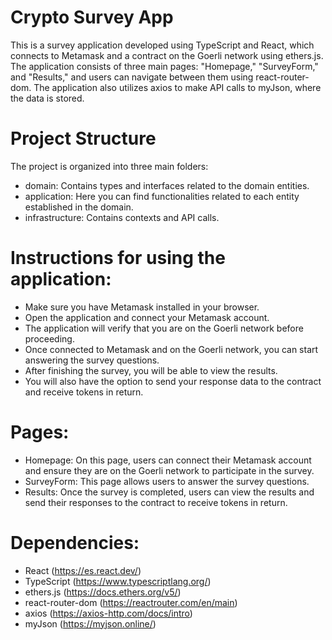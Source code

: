 # Crypto Survey App

This is a survey application developed using TypeScript and React, which connects to Metamask and a contract on the Goerli network using ethers.js. The application consists of three main pages: "Homepage," "SurveyForm," and "Results," and users can navigate between them using react-router-dom. The application also utilizes axios to make API calls to myJson, where the data is stored.

# Project Structure

The project is organized into three main folders:

- domain: Contains types and interfaces related to the domain entities.
- application: Here you can find functionalities related to each entity established in the domain.
- infrastructure: Contains contexts and API calls.

# Instructions for using the application:

- Make sure you have Metamask installed in your browser.
- Open the application and connect your Metamask account.
- The application will verify that you are on the Goerli network before proceeding.
- Once connected to Metamask and on the Goerli network, you can start answering the survey questions.
- After finishing the survey, you will be able to view the results.
- You will also have the option to send your response data to the contract and receive tokens in return.

# Pages:

- Homepage: On this page, users can connect their Metamask account and ensure they are on the Goerli network to participate in the survey.
- SurveyForm: This page allows users to answer the survey questions.
- Results: Once the survey is completed, users can view the results and send their responses to the contract to receive tokens in return.

# Dependencies:

- React (https://es.react.dev/)
- TypeScript (https://www.typescriptlang.org/)
- ethers.js (https://docs.ethers.org/v5/)
- react-router-dom (https://reactrouter.com/en/main)
- axios (https://axios-http.com/docs/intro)
- myJson (https://myjson.online/)
